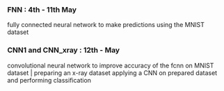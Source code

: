 ### FNN : 4th - 11th May 
fully connected neural network to make predictions using the MNIST dataset 

### CNN1 and CNN_xray : 12th - May
convolutional neural network to improve accuracy of the fcnn on MNIST dataset | preparing an x-ray dataset   applying a CNN on prepared dataset and performing classification
